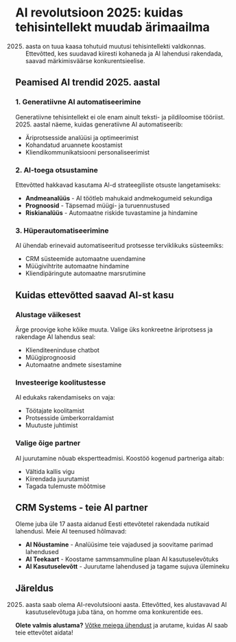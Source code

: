 # AI revolutsioon 2025: kuidas tehisintellekt muudab ärimaailma

2025. aasta on tuua kaasa tohutuid muutusi tehisintellekti valdkonnas. Ettevõtted, kes suudavad kiiresti kohaneda ja AI lahendusi rakendada, saavad märkimisväärse konkurentsieelise.

## Peamised AI trendid 2025. aastal

### 1. Generatiivne AI automatiseerimine
Generatiivne tehisintellekt ei ole enam ainult teksti- ja pildiloomise tööriist. 2025. aastal näeme, kuidas generatiivne AI automatiseerib:
- Äriprotsesside analüüsi ja optimeerimist
- Kohandatud aruannete koostamist
- Kliendikommunikatsiooni personaliseerimist

### 2. AI-toega otsustamine
Ettevõtted hakkavad kasutama AI-d strateegiliste otsuste langetamiseks:
- **Andmeanalüüs** - AI töötleb mahukaid andmekogumeid sekundiga
- **Prognoosid** - Täpsemad müügi- ja turuennustused
- **Riskianalüüs** - Automaatne riskide tuvastamine ja hindamine

### 3. Hüperautomatiseerimine
AI ühendab erinevaid automatiseeritud protsesse terviklikuks süsteemiks:
- CRM süsteemide automaatne uuendamine
- Müügivihtrite automaatne hindamine
- Kliendipäringute automaatne marsrutimine

## Kuidas ettevõtted saavad AI-st kasu

### Alustage väikesest
Ärge proovige kohe kõike muuta. Valige üks konkreetne äriprotsess ja rakendage AI lahendus seal:
- Klienditeeninduse chatbot
- Müügiprognoosid
- Automaatne andmete sisestamine

### Investeerige koolitustesse
AI edukaks rakendamiseks on vaja:
- Töötajate koolitamist
- Protsesside ümberkorraldamist
- Muutuste juhtimist

### Valige õige partner
AI juurutamine nõuab ekspertteadmisi. Koostöö kogenud partneriga aitab:
- Vältida kallis vigu
- Kiirendada juurutamist
- Tagada tulemuste mõõtmise

## CRM Systems - teie AI partner

Oleme juba üle 17 aasta aidanud Eesti ettevõtetel rakendada nutikaid lahendusi. Meie AI teenused hõlmavad:

- **AI Nõustamine** - Analüüsime teie vajadused ja soovitame parimad lahendused
- **AI Teekaart** - Koostame sammsammuline plaan AI kasutuselevõtuks
- **AI Kasutuselevõtt** - Juurutame lahendused ja tagame sujuva ülemineku

## Järeldus

2025. aasta saab olema AI-revolutsiooni aasta. Ettevõtted, kes alustavavad AI kasutuselevõtuga juba täna, on homme oma konkurentide ees.

**Olete valmis alustama?** [Võtke meiega ühendust](#contact) ja arutame, kuidas AI saab teie ettevõtet aidata!